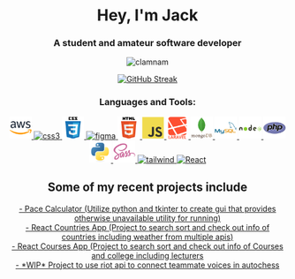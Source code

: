 <h1 align="center">Hey, I'm Jack</h1>
<h3 align="center">A student and amateur software developer</h3>

<p align="center"> <img src="https://komarev.com/ghpvc/?username=clamnam&label=Profile%20views&color=0e75b6&style=flat" alt="clamnam" /> </p>

<div align="center">
<a href="https://git.io/streak-stats"><img src="https://streak-stats.demolab.com?user=Clamnam&theme=dark&hide_border=true&exclude_days=Mon%2CTue%2CWed%2CThu%2CFri%2CSat&hide_longest_streak=true" alt="GitHub Streak" /></a></div>

<div class="center-container">

  <div class="content-container">
    <h3 align="center">Languages and Tools:</h3>
<p align="center">
    <a href="https://aws.amazon.com" target="_blank" rel="noreferrer">
        <img src="https://raw.githubusercontent.com/devicons/devicon/master/icons/amazonwebservices/amazonwebservices-original-wordmark.svg" alt="aws" width="40" height="40"/>
    </a>
    <a href="https://www.w3schools.com/css/" target="_blank" rel="noreferrer">
        <img src="https://www.vectorlogo.zone/logos/python/python-icon.svg" alt="css3" width="40" height="40"/>
    </a>
    <a href="https://www.w3schools.com/css/" target="_blank" rel="noreferrer">
        <img src="https://raw.githubusercontent.com/devicons/devicon/master/icons/css3/css3-original-wordmark.svg" alt="css3" width="40" height="40"/>
    </a>
    <a href="https://www.figma.com/" target="_blank" rel="noreferrer">
        <img src="https://www.vectorlogo.zone/logos/figma/figma-icon.svg" alt="figma" width="40" height="40"/>
    </a>
    <a href="https://www.w3.org/html/" target="_blank" rel="noreferrer">
        <img src="https://raw.githubusercontent.com/devicons/devicon/master/icons/html5/html5-original-wordmark.svg" alt="html5" width="40" height="40"/>
    </a>
    <a href="https://developer.mozilla.org/en-US/docs/Web/JavaScript" target="_blank" rel="noreferrer">
        <img src="https://raw.githubusercontent.com/devicons/devicon/master/icons/javascript/javascript-original.svg" alt="javascript" width="40" height="40"/>
    </a>
    <a href="https://laravel.com/" target="_blank" rel="noreferrer">
        <img src="https://raw.githubusercontent.com/devicons/devicon/master/icons/laravel/laravel-plain-wordmark.svg" alt="laravel" width="40" height="40"/>
    </a>
    <a href="https://www.mongodb.com/" target="_blank" rel="noreferrer">
        <img src="https://raw.githubusercontent.com/devicons/devicon/master/icons/mongodb/mongodb-original-wordmark.svg" alt="mongodb" width="40" height="40"/>
    </a>
    <a href="https://www.mysql.com/" target="_blank" rel="noreferrer">
        <img src="https://raw.githubusercontent.com/devicons/devicon/master/icons/mysql/mysql-original-wordmark.svg" alt="mysql" width="40" height="40"/>
    </a>
    <a href="https://nodejs.org" target="_blank" rel="noreferrer">
        <img src="https://raw.githubusercontent.com/devicons/devicon/master/icons/nodejs/nodejs-original-wordmark.svg" alt="nodejs" width="40" height="40"/>
    </a>
    <a href="https://www.php.net" target="_blank" rel="noreferrer">
        <img src="https://raw.githubusercontent.com/devicons/devicon/master/icons/php/php-original.svg" alt="php" width="40" height="40"/>
    </a>
    <a href="https://www.python.org" target="_blank" rel="noreferrer">
        <img src="https://raw.githubusercontent.com/devicons/devicon/master/icons/python/python-original.svg" alt="python" width="40" height="40"/>
    </a>
    <a href="https://sass-lang.com" target="_blank" rel="noreferrer">
        <img src="https://raw.githubusercontent.com/devicons/devicon/master/icons/sass/sass-original.svg" alt="sass" width="40" height="40"/>
    </a>
    <a href="https://tailwindcss.com/" target="_blank" rel="noreferrer">
        <img src="https://www.vectorlogo.zone/logos/tailwindcss/tailwindcss-icon.svg" alt="tailwind" width="40" height="40"/>
    </a>
    <a href="https://reactjs.org/" target="_blank" rel="noreferrer">
        <img src="https://www.vectorlogo.zone/logos/reactjs/reactjs-icon.svg" alt="React" width="40" height="40"/>
    </a>

</p>

  </div>
</div>
<h2 align="center">Some of my recent projects include</h2>
<div align="center"><a  href="https://github.com/clamnam/Pace-Converter" target="_blank" rel="noreferrer"> - Pace Calculator (Utilize python and tkinter to create gui that provides otherwise unavailable utility for running)</a><div/>
<div align="center"><a  href="https://github.com/clamnam/react-countries-app " target="_blank" rel="noreferrer"> - React Countries App (Project to search sort and check out info of countries including weather from multiple apis)</a><div/>
  <div align="center"><a  href="https://github.com/clamnam/react-courses-app" target="_blank" rel="noreferrer"> - React Courses App (Project to search sort and check out info of Courses and college including lecturers</a><div/>


<div align="center"><a  href="https://github.com/clamnam/react-countries-app" target="_blank" rel="noreferrer"> - *WIP* Project to use riot api to connect teammate voices in autochess</a><div/>




